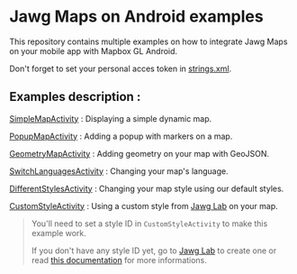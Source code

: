 # Jawg Maps on Android examples

This repository contains multiple examples on how to integrate Jawg Maps on your mobile app with Mapbox GL Android. 

Don't forget to set your personal acces token in [strings.xml](./app/src/main/res/values/strings.xml). 

## Examples description : 

[SimpleMapActivity](./app/src/main/java/io/jawg/SimpleMapActivity.kt) : Displaying a simple dynamic map. 

[PopupMapActivity](./app/src/main/java/io/jawg/PopupMapActivity.kt) : Adding a popup with markers on a map. 

[GeometryMapActivity](./app/src/main/java/io/jawg/GeometryMapActivity.kt) : Adding geometry on your map with GeoJSON. 

[SwitchLanguagesActivity](./app/src/main/java/io/jawg/SwitchLanguagesActivity.kt) : Changing your map's language. 

[DifferentStylesActivity](./app/src/main/java/io/jawg/DifferentStylesActivity.kt) : Changing your map style using our default styles.

[CustomStyleActivity](./app/src/main/java/io/jawg/CustomStyleActivity.kt) : Using a custom style from [Jawg Lab](https://jawg.io/lab) on your map. 

>You'll need to set a style ID in `CustomStyleActivity` to make this example work. 
>
> If you don't have any style ID yet, go to [Jawg Lab](https://jawg.io/lab/styles) to create one or read [this documentation](https://jawg.io/docs/maps#get-custom-style-id) for more informations.  